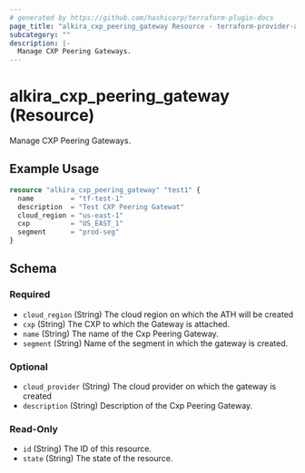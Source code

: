 ```yaml
---
# generated by https://github.com/hashicorp/terraform-plugin-docs
page_title: "alkira_cxp_peering_gateway Resource - terraform-provider-alkira"
subcategory: ""
description: |-
  Manage CXP Peering Gateways.
---
```


# alkira_cxp_peering_gateway (Resource)

Manage CXP Peering Gateways.

## Example Usage

```terraform
resource "alkira_cxp_peering_gateway" "test1" {
  name         = "tf-test-1"
  description  = "Test CXP Peering Gatewat"
  cloud_region = "us-east-1"
  cxp          = "US_EAST_1"
  segment      = "prod-seg"
}
```

<!-- schema generated by tfplugindocs -->
## Schema

### Required

- `cloud_region` (String) The cloud region on which the ATH will be created
- `cxp` (String) The CXP to which the Gateway is attached.
- `name` (String) The name of the Cxp Peering Gateway.
- `segment` (String) Name of the segment in which the gateway is created.

### Optional

- `cloud_provider` (String) The cloud provider on which the gateway is created
- `description` (String) Description of the Cxp Peering Gateway.

### Read-Only

- `id` (String) The ID of this resource.
- `state` (String) The state of the resource.
